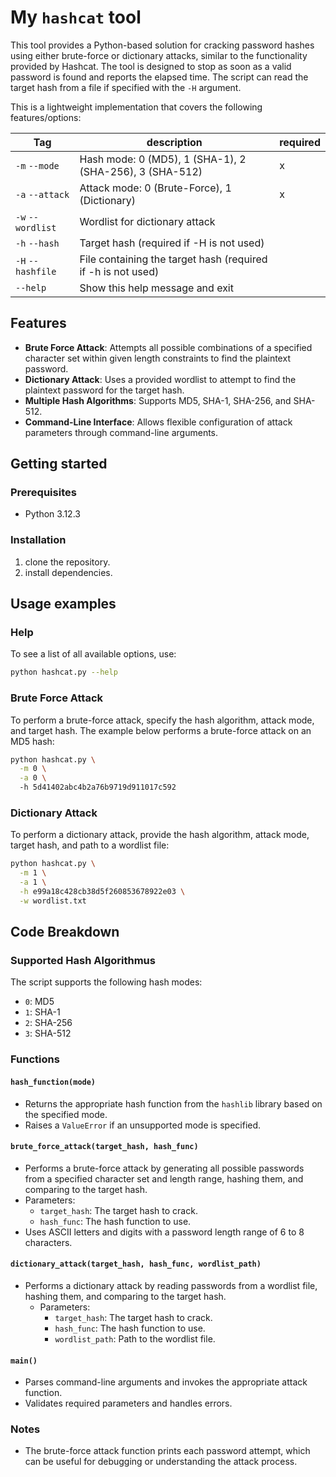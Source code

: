 # My `hashcat` tool

This tool provides a Python-based solution for cracking password hashes using either brute-force or dictionary attacks, similar to the functionality provided by Hashcat.
The tool is designed to stop as soon as a valid password is found and reports the elapsed time.
The script can read the target hash from a file if specified with the `-H` argument.

This is a lightweight implementation that covers the following features/options:

| Tag               | description                                                 | required |
| ----------------- | ----------------------------------------------------------- | -------- |
| `-m` `--mode`     | Hash mode: 0 (MD5), 1 (SHA-1), 2 (SHA-256), 3 (SHA-512)     | x        |
| `-a` `--attack`   | Attack mode: 0 (Brute-Force), 1 (Dictionary)                | x        |
| `-w` `--wordlist` | Wordlist for dictionary attack                              |          |
| `-h` `--hash`     | Target hash (required if -H is not used)                    |          |
| `-H` `--hashfile` | File containing the target hash (required if -h is not used)|          |
| `--help`          | Show this help message and exit                             |          |

## Features

- **Brute Force Attack**: Attempts all possible combinations of a specified character set within given length constraints to find the plaintext password.
- **Dictionary Attack**: Uses a provided wordlist to attempt to find the plaintext password for the target hash.
- **Multiple Hash Algorithms**: Supports MD5, SHA-1, SHA-256, and SHA-512.
- **Command-Line Interface**: Allows flexible configuration of attack parameters through command-line arguments.

## Getting started

### Prerequisites

- Python 3.12.3

### Installation

1. clone the repository.
2. install dependencies.

## Usage examples

### Help

To see a list of all available options, use:

```bash
python hashcat.py --help
```

### Brute Force Attack

To perform a brute-force attack, specify the hash algorithm, attack mode, and target hash. The example below performs a brute-force attack on an MD5 hash:

```bash
python hashcat.py \
  -m 0 \
  -a 0 \ 
  -h 5d41402abc4b2a76b9719d911017c592
```

### Dictionary Attack

To perform a dictionary attack, provide the hash algorithm, attack mode, target hash, and path to a wordlist file:

```bash
python hashcat.py \
  -m 1 \
  -a 1 \
  -h e99a18c428cb38d5f260853678922e03 \
  -w wordlist.txt
```

## Code Breakdown

### Supported Hash Algorithmus

The script supports the following hash modes:

- `0`: MD5
- `1`: SHA-1
- `2`: SHA-256
- `3`: SHA-512

### Functions

#### `hash_function(mode)`

- Returns the appropriate hash function from the `hashlib` library based on the specified mode.
- Raises a `ValueError` if an unsupported mode is specified.

#### `brute_force_attack(target_hash, hash_func)`

- Performs a brute-force attack by generating all possible passwords from a specified character set and length range, hashing them, and comparing to the target hash.
- Parameters:
  - `target_hash`: The target hash to crack.
  - `hash_func`: The hash function to use.
- Uses ASCII letters and digits with a password length range of 6 to 8 characters.

#### `dictionary_attack(target_hash, hash_func, wordlist_path)`

- Performs a dictionary attack by reading passwords from a wordlist file, hashing them, and comparing to the target hash.
  - Parameters:
    - `target_hash`: The target hash to crack.
    - `hash_func`: The hash function to use.
    - `wordlist_path`: Path to the wordlist file.

#### `main()`

- Parses command-line arguments and invokes the appropriate attack function.
- Validates required parameters and handles errors.

### Notes

- The brute-force attack function prints each password attempt, which can be useful for debugging or understanding the attack process.
